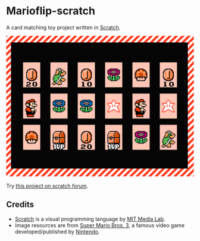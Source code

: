 Marioflip-scratch
=================

A card matching toy project written in [Scratch](http://scratch.mit.edu/).

![Marioflip preview](screenshots/Marioflip_preview_test.png)

Try [this project on scratch forum](http://scratch.mit.edu/projects/xenosoz/2727145).

Credits
-------
* [Scratch](http://scratch.mit.edu/) is a visual programming language by
  [MIT Media Lab](http://www.media.mit.edu/).
* Image resources are from
[Super Mario Bros. 3](http://en.wikipedia.org/wiki/Super_Mario_Bros._3), a
famous video game developed/published by
[Nintendo](http://www.nintendo.com/).
